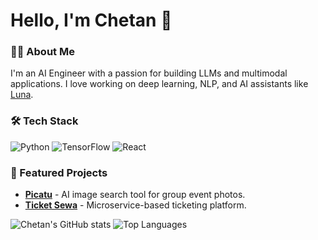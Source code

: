 # Hello, I'm Chetan 👋

### 👨‍💻 About Me
I'm an AI Engineer with a passion for building LLMs and multimodal applications. I love working on deep learning, NLP, and AI assistants like [Luna](https://github.com/your-luna-project). 

### 🛠️ Tech Stack
![Python](https://img.shields.io/badge/Python-blue?style=for-the-badge)
![TensorFlow](https://img.shields.io/badge/TensorFlow-orange?style=for-the-badge)
![React](https://img.shields.io/badge/React-blue?style=for-the-badge)

### 🌟 Featured Projects
- [**Picatu**](https://github.com/your-picatu-project) - AI image search tool for group event photos.
- [**Ticket Sewa**](https://github.com/your-ticket-sewa-project) - Microservice-based ticketing platform.


![Chetan's GitHub stats](https://github-readme-stats.vercel.app/api?username=chetan-pun&show_icons=true)
![Top Languages](https://github-readme-stats.vercel.app/api/top-langs/?username=chetan-pun)
